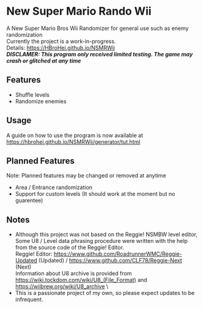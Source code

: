 # New Super Mario Rando Wii
 A New Super Mario Bros Wii Randomizer for general use such as enemy randomization\
 Currently the project is a work-in-progress. \
 Details: https://HBroHei.github.io/NSMRWii \
***DISCLAMER: This program only received limited testing. The game may crash or glitched at any time***

## Features
- Shuffle levels
- Randomize enemies

## Usage
 A guide on how to use the program is now available at https://hbrohei.github.io/NSMRWii/generator/tut.html
 
## Planned Features
Note: Planned features may be changed or removed at anytime
- Area / Entrance randomization
- Support for custom levels (It should work at the moment but no guarentee)

## Notes
 - Although this project was not based on the Reggie! NSMBW level editor,
 Some U8 / Level data phrasing procedure were written with the help from the source code of the Reggie! Editor. \
Reggie! Editor: https://www.github.com/RoadrunnerWMC/Reggie-Updated (Updated) / https://www.github.com/CLF78/Reggie-Next (Next) \
Information about U8 archive is provided from https://wiki.tockdom.com/wiki/U8_(File_Format) and https://wiibrew.org/wiki/U8_archive \
 - This is a passionate project of my own, so please expect updates to be infrequent.
